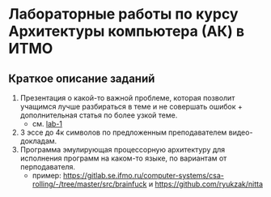 # Лабораторные работы по курсу Архитектуры компьютера (АК) в ИТМО

## Краткое описание заданий

1. Презентация о какой-то важной проблеме, которая позволит учащимся лучше
   разбираться в теме и не совершать ошибок + дополнительная статья по более узкой теме.
   - см. [lab-1](/lab-1/README.md)
2. 3 эссе до 4к символов по предложенным преподавателем видео-докладам.
3. Программа эмулирующая процессорную архитектуру для исполнения программ на
   каком-то языке, по вариантам от перподавателя.
   - пример: https://gitlab.se.ifmo.ru/computer-systems/csa-rolling/-/tree/master/src/brainfuck
     и https://github.com/ryukzak/nitta

